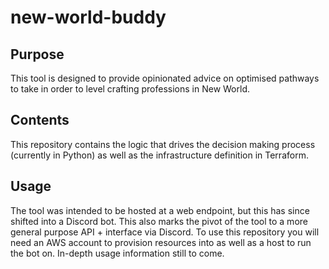 # new-world-buddy
## Purpose
This tool is designed to provide opinionated advice on optimised pathways to take in order to level crafting professions in New World. 
## Contents
This repository contains the logic that drives the decision making process (currently in Python) as well as the infrastructure definition in Terraform. 
## Usage
The tool was intended to be hosted at a web endpoint, but this has since shifted into a Discord bot. This also marks the pivot of the tool to a more general purpose API + interface via Discord.
To use this repository you will need an AWS account to provision resources into as well as a host to run the bot on. In-depth usage information still to come.
